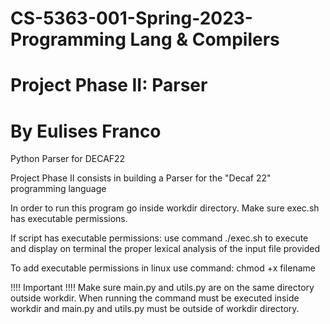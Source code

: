 # CS-5363-001-Spring-2023-Programming Lang & Compilers
# Project Phase II: Parser
# By Eulises Franco

Python Parser for DECAF22

Project Phase II consists in building a Parser for the "Decaf 22" programming language

In order to run this program go inside workdir directory.
Make sure exec.sh has executable permissions.

If script has executable permissions:
    use command ./exec.sh <file path>   to execute and display on terminal the proper lexical analysis of the input file provided

To add executable permissions in linux use command:
    chmod +x filename

!!!! Important !!!!
Make sure main.py and utils.py are on the same directory outside workdir.
When running the command must be executed inside workdir and main.py and utils.py must be outside of workdir directory.
